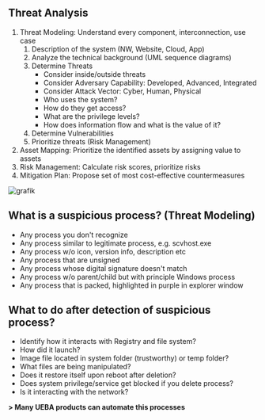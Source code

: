 ## Threat Analysis
1. Threat Modeling: Understand every component, interconnection, use case
   1. Description of the system (NW, Website, Cloud, App)
   2. Analyze the technical background (UML sequence diagrams)
   3. Determine Threats 
      - Consider inside/outside threats
      - Consider Adversary Capability: Developed, Advanced, Integrated
      - Consider Attack Vector: Cyber, Human, Physical
      - Who uses the system?
      - How do they get access?
      - What are the privilege levels?
      - How does information flow and what is the value of it?
   4. Determine Vulnerabilities
   5. Prioritize threats (Risk Management)
2. Asset Mapping: Prioritize the identified assets by assigning value to assets
3. Risk Management: Calculate risk scores, prioritize risks
4. Mitigation Plan: Propose set of most cost-effective countermeasures

![grafik](https://user-images.githubusercontent.com/84674087/132233377-3f395401-7edd-44f3-ba7a-ab9744706ccc.png)

## What is a suspicious process? (Threat Modeling)
- Any process you don't recognize
- Any process similar to legitimate process, e.g. scvhost.exe
- Any process w/o icon, version info, description etc
- Any process that are unsigned
- Any process whose digital signature doesn't match
- Any process w/o parent/child but with principle Windows process
- Any process that is packed, highlighted in purple in explorer window

## What to do after detection of suspicious process?
- Identify how it interacts with Registry and file system?
- How did it launch?
- Image file located in system folder (trustworthy) or temp folder?
- What files are being manipulated?
- Does it restore itself upon reboot after deletion?
- Does system privilege/service get blocked if you delete process?
- Is it interacting with the network?

**> Many UEBA products can automate this processes**
